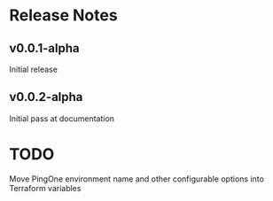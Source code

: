 # Release Notes

## v0.0.1-alpha
Initial release

## v0.0.2-alpha
Initial pass at documentation

# TODO
Move PingOne environment name and other configurable options into Terraform variables
